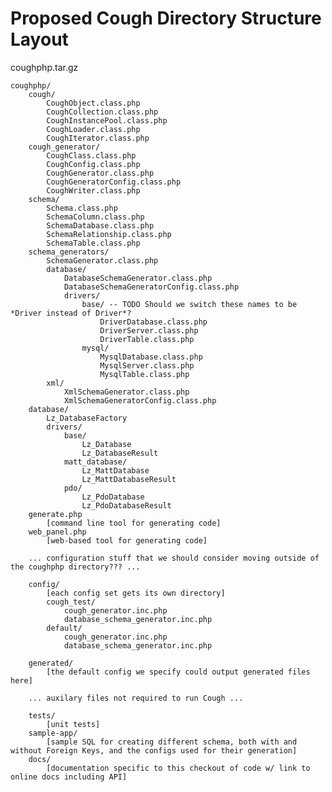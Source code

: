 Proposed Cough Directory Structure Layout
=========================================

coughphp.tar.gz

	coughphp/
		cough/
			CoughObject.class.php
			CoughCollection.class.php
			CoughInstancePool.class.php
			CoughLoader.class.php
			CoughIterator.class.php
		cough_generator/
			CoughClass.class.php
			CoughConfig.class.php
			CoughGenerator.class.php
			CoughGeneratorConfig.class.php
			CoughWriter.class.php
		schema/
			Schema.class.php
			SchemaColumn.class.php
			SchemaDatabase.class.php
			SchemaRelationship.class.php
			SchemaTable.class.php
		schema_generators/
			SchemaGenerator.class.php
			database/
				DatabaseSchemaGenerator.class.php
				DatabaseSchemaGeneratorConfig.class.php
				drivers/
					base/ -- TODO Should we switch these names to be *Driver instead of Driver*?
						DriverDatabase.class.php
						DriverServer.class.php
						DriverTable.class.php
					mysql/
						MysqlDatabase.class.php
						MysqlServer.class.php
						MysqlTable.class.php
			xml/
				XmlSchemaGenerator.class.php
				XmlSchemaGeneratorConfig.class.php
		database/
			Lz_DatabaseFactory
			drivers/
				base/
					Lz_Database
					Lz_DatabaseResult
				matt_database/
					Lz_MattDatabase
					Lz_MattDatabaseResult
				pdo/
					Lz_PdoDatabase
					Lz_PdoDatabaseResult
		generate.php
			[command line tool for generating code]
		web_panel.php
			[web-based tool for generating code]
		
		... configuration stuff that we should consider moving outside of the coughphp directory??? ...
		
		config/
			[each config set gets its own directory]
			cough_test/
				cough_generator.inc.php
				database_schema_generator.inc.php
			default/
				cough_generator.inc.php
				database_schema_generator.inc.php
		
		generated/
			[the default config we specify could output generated files here]
		
		... auxilary files not required to run Cough ...
		
		tests/
			[unit tests]
		sample-app/
			[sample SQL for creating different schema, both with and without Foreign Keys, and the configs used for their generation]
		docs/
			[documentation specific to this checkout of code w/ link to online docs including API]
